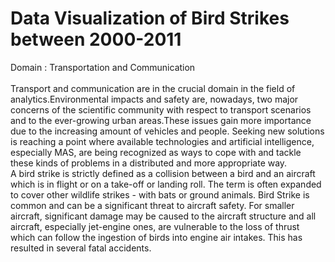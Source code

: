 # Data Visualization of Bird Strikes between 2000-2011
Domain : Transportation and Communication
<br><br>
Transport and communication are in the crucial domain in the field of analytics.Environmental impacts and safety are, nowadays, two major concerns of the scientific community with respect to transport scenarios and to the ever-growing urban areas.These issues gain more importance due to the increasing amount of vehicles and people. Seeking new solutions is reaching a point where available technologies and artificial intelligence, especially MAS, are being recognized as ways to cope with and tackle these kinds of problems in a distributed and more appropriate way.
<br>
      A bird strike is strictly defined as a collision between a bird and an aircraft which is in flight or on a take-off or landing roll. The term is often expanded to cover other wildlife strikes - with bats or ground animals. Bird Strike is common and can be a significant threat to aircraft safety. For smaller aircraft, significant damage may be caused to the aircraft structure and all aircraft, especially jet-engine ones, are vulnerable to the loss of thrust which can follow the ingestion of birds into engine air intakes. This has resulted in several fatal accidents.

